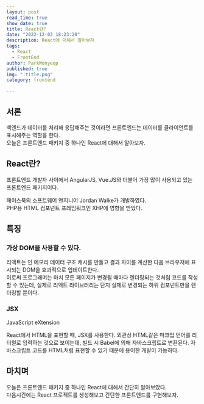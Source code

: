 ```yaml
---
layout: post
read_time: true
show_date: true
title: React란?
date: "2022-12-03 18:23:20"
description: React에 대해서 알아보자
tags:
  - React
  - FrontEnd
author: ParkWonyeop
published: true
img: ":title.png"
category: frontend

---
```

## 서론

백엔드가 데이터를 처리해 응답해주는 것이라면 프론트엔드는 데이터를 클라이언트를 표시해주는 역할을 한다.  
오늘은 프론트엔드 패키지 중 하나인 React에 대해서 알아보자.  

## React란?

프론트엔드 개발자 사이에서 AngularJS, Vue.JS와 더불어 가장 많이 사용되고 있는 프론트엔드 패키지이다.  

페이스북의 소프트웨어 엔지니어 Jordan Walke가 개발하였다.  
PHP용 HTML 컴포넌트 프레임워크인 XHP에 영향을 받았다.  

## 특징

### 가상 DOM을 사용할 수 있다.  
리액트는 인 메모리 데이터 구조 캐시를 만들고 결과 차이를 계산한 다음 브라우저에 표시되는 DOM을 효과적으로 업데이트한다.  
이로써 프로그래머는 마치 모든 페이지가 변경될 때마다 렌더링되는 것처럼 코드를 작성할 수 있는데, 실제로 리액트 라이브러리는 단지 실제로 변경되는 하위 컴포넌트만을 렌더링할 뿐이다.  

### JSX

JavaScript eXtension  

React에서 HTML을 표현할 때, JSX를 사용한다. 외관상 HTML같은 마크업 언어를 리터럴로 입력하는 것으로 보이는데, 빌드 시 Babel에 의해 자바스크립트로 변환된다. 자바스크립트 코드를 HTML처럼 표현할 수 있기 때문에 용이한 개발이 가능하다.  

## 마치며

오늘은 프론트엔드 패키지 중 하나인 React에 대해서 간단히 알아보았다.  
다음시간에는 React 프로젝트를 생성해보고 간단한 프론트엔드를 구현해보자.  
